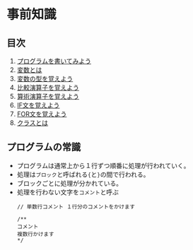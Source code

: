 # 事前知識
## 目次
1. [プログラムを書いてみよう](https://github.com/YujiroKusano/apex_study/tree/main/apex/%E5%85%A5%E9%96%80/LESSON01)
2. [変数とは](https://github.com/YujiroKusano/apex_study/tree/main/apex/%E5%85%A5%E9%96%80/LESSON02)
3. [変数の型を覚えよう](https://github.com/YujiroKusano/apex_study/tree/main/apex/%E5%85%A5%E9%96%80/LESSON03)
4. [比較演算子を覚えよう](https://github.com/YujiroKusano/apex_study/tree/main/apex/%E5%85%A5%E9%96%80/LESSON04)
5. [算術演算子を覚えよう](https://github.com/YujiroKusano/apex_study/tree/main/apex/%E5%85%A5%E9%96%80/LESSON05)
6. [IF文を覚えよう](https://github.com/YujiroKusano/apex_study/tree/main/apex/%E5%85%A5%E9%96%80/LESSON06)
7. [FOR文を覚えよう](https://github.com/YujiroKusano/apex_study/tree/main/apex/%E5%85%A5%E9%96%80/LESSON07)
8. [クラスとは](https://github.com/YujiroKusano/apex_study/tree/main/apex/%E5%85%A5%E9%96%80/LESSON08)

## プログラムの常識
- プログラムは通常上から１行ずつ順番に処理が行われていく。
- 処理は```ブロック```と呼ばれる```{```と```}```の間で行われる。
- ブロックごとに処理が分かれている。
- 処理を行わない文字を```コメント```と呼ぶ
    ```apex
    // 単数行コメント １行分のコメントをかけます
    
    /** 
    コメント 
    複数行かけます
    */
    ```

